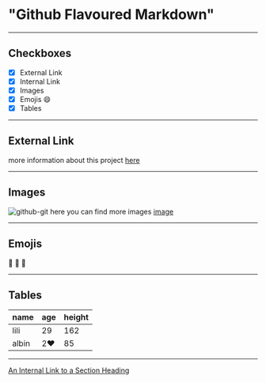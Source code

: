 # "Github Flavoured Markdown"
--------------------------------------------------------------------------------------------------------------
## Checkboxes
- [X] External Link
- [X] Internal Link
- [X] Images
- [X] Emojis :smile:
- [X] Tables
--------------------------------------------------------------------------------------------------------------
## External Link
more information about this project [here](https://help.github.com/en)

--------------------------------------------------------------------------------------------------------------
## Images
![github-git](authoring/images/farm-animal-portraits-rob-macinnis-22.jpg)
here you can find more images [image](https://github.com/newmomav/authoring/tree/main/images)

--------------------------------------------------------------------------------------------------------------

## Emojis

:sunflower:  :avocado:  :bamboo:  

--------------------------------------------------------------------------------------------------------------
## Tables
| name | age | height |
| ---- | --- | ------ |
| lili | 29 | 162 |
| albin | 2:heart:  | 85 |
--------------------------------------------------------------------------------------------------------------
[An Internal Link to a Section Heading](/newmomav/authoring/edit/main/README.md#checkboxes)
